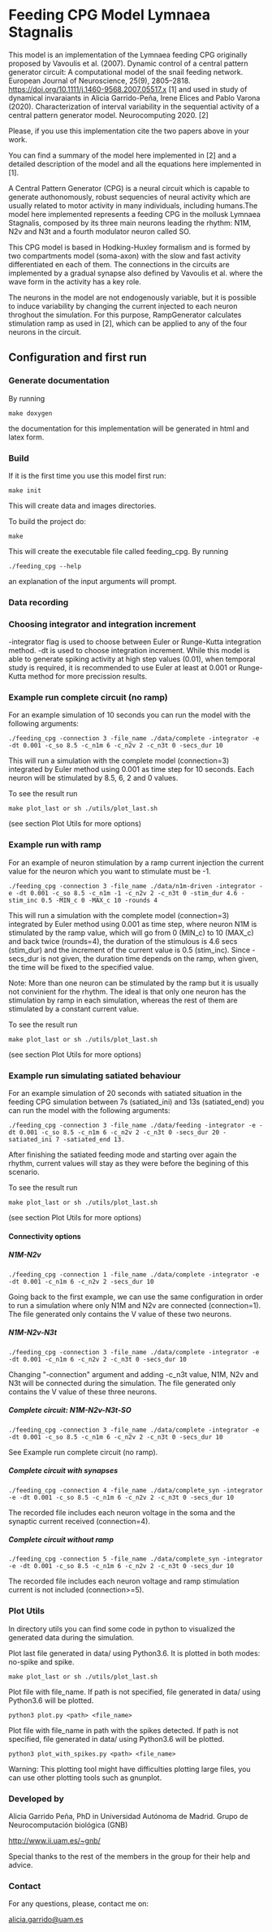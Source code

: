# Feeding CPG Model Lymnaea Stagnalis #

This model is an implementation of the Lymnaea feeding CPG originally proposed by Vavoulis et al. (2007). Dynamic control of a central pattern generator circuit: A computational model of the snail feeding network. European Journal of Neuroscience, 25(9), 2805–2818. https://doi.org/10.1111/j.1460-9568.2007.05517.x [1] and used in study of dynamical invaraiants in Alicia Garrido-Peña, Irene Elices and Pablo Varona (2020).	Characterization of interval variability in the sequential activity of a central pattern generator model. Neurocomputing 2020. [2]

Please, if you use this implementation cite the two papers above in your work. 

You can find a summary of the model here implemented in [2] and a detailed description of the model and all the equations here implemented in [1].

A Central Pattern Generator (CPG) is a neural circuit which is capable to generate authonomously, robust sequencies of neural activity which are usually related to motor activity in many individuals, including humans.The model here implemented represents a feeding CPG in the mollusk Lymnaea Stagnalis, composed by its three main neurons leading the rhythm: N1M, N2v and N3t and a fourth modulator neuron called SO.

This CPG model is based in Hodking-Huxley formalism and is formed by two compartments model (soma-axon) with the slow and fast activity differentiated en each of them. The connections in the circuits are implemented by a gradual synapse also defined by Vavoulis et al. where the wave form in the activity has a key role. 

The neurons in the model are not endogenously variable, but it is possible to induce variability by changing the current injected to each neuron throghout the simulation. For this purpose, RampGenerator calculates stimulation ramp as used in [2], which can be applied to any of the four neurons in the circuit. 


## Configuration and first run

### Generate documentation
By running 
	
	make doxygen 

the documentation for this implementation will be generated in html and latex form. 
	
### Build 
If it is the first time you use this model first run:
	
	make init

This will create data and images directories. 

To build the project do:
	
	make 

This will create the executable file called feeding_cpg. By running 

	./feeding_cpg --help 

an explanation of the input arguments will prompt.

### Data recording

### Choosing integrator and integration increment
-integrator flag is used to choose between Euler or Runge-Kutta integration method. 
-dt is used to choose integration increment. 
While this model is able to generate spiking activity at high step values (0.01), when temporal study is required, it is recommended to use Euler at least at 0.001 or Runge-Kutta method for more precission results. 

### Example run complete circuit (no ramp)
For an example simulation of 10 seconds you can run the model with the following arguments:

	./feeding_cpg -connection 3 -file_name ./data/complete -integrator -e -dt 0.001 -c_so 8.5 -c_n1m 6 -c_n2v 2 -c_n3t 0 -secs_dur 10

This will run a simulation with the complete model (connection=3) integrated by Euler method using 0.001 as time step for 10 seconds. Each neuron will be stimulated by 8.5, 6, 2 and 0 values.

To see the result run 

	make plot_last or sh ./utils/plot_last.sh
	
	
(see section Plot Utils for more options)

### Example run with ramp
For an example of neuron stimulation by a ramp current injection the current value for the neuron which	you want to stimulate must be -1. 

	./feeding_cpg -connection 3 -file_name ./data/n1m-driven -integrator -e -dt 0.001 -c_so 8.5 -c_n1m -1 -c_n2v 2 -c_n3t 0 -stim_dur 4.6 -stim_inc 0.5 -MIN_c 0 -MAX_c 10 -rounds 4

This will run a simulation with the complete model (connection=3) integrated by Euler method using 0.001 as time step, where neuron N1M is stimulated by the ramp value, which will go from 0 (MIN_c) to 10 (MAX_c) and back twice (rounds=4), the duration of the stimulous is 4.6 secs (stim_dur) and the increment of the current value is 0.5 (stim_inc). Since -secs_dur is not given, the duration time depends on the ramp, when given, the time will be fixed to the specified value.

Note: More than one neuron can be stimulated by the ramp but it is usually not convinient for the rhythm. The ideal is that only one neuron has the stimulation by ramp in each simulation, whereas the rest of them are stimulated by a constant current value. 

To see the result run 

	make plot_last or sh ./utils/plot_last.sh
	
(see section Plot Utils for more options)

### Example run simulating satiated behaviour
For an example simulation of 20 seconds with satiated situation in the feeding CPG simulation between 7s (satiated_ini) and 13s (satiated_end) you can run the model with the following arguments:

	./feeding_cpg -connection 3 -file_name ./data/feeding -integrator -e -dt 0.001 -c_so 8.5 -c_n1m 6 -c_n2v 2 -c_n3t 0 -secs_dur 20 -satiated_ini 7 -satiated_end 13.

After finishing the satiated feeding mode and starting over again the rhythm, current values will stay as they were before the begining of this scenario.

To see the result run 

	make plot_last or sh ./utils/plot_last.sh

(see section Plot Utils for more options)

#### Connectivity options
##### N1M-N2v

	./feeding_cpg -connection 1 -file_name ./data/complete -integrator -e -dt 0.001 -c_n1m 6 -c_n2v 2 -secs_dur 10

Going back to the first example, we can use the same configuration in order to run a simulation where only N1M and N2v are connected (connection=1). The file generated only contains the V value of these two neurons. 

##### N1M-N2v-N3t

	./feeding_cpg -connection 3 -file_name ./data/complete -integrator -e -dt 0.001 -c_n1m 6 -c_n2v 2 -c_n3t 0 -secs_dur 10

Changing "-connection" argument and adding -c_n3t value, N1M, N2v and N3t will be connected during the simulation. The file generated only contains the V value of these three neurons. 


##### Complete circuit: N1M-N2v-N3t-SO 

	./feeding_cpg -connection 3 -file_name ./data/complete -integrator -e -dt 0.001 -c_so 8.5 -c_n1m 6 -c_n2v 2 -c_n3t 0 -secs_dur 10

See Example run complete circuit (no ramp).

##### Complete circuit with synapses
	./feeding_cpg -connection 4 -file_name ./data/complete_syn -integrator -e -dt 0.001 -c_so 8.5 -c_n1m 6 -c_n2v 2 -c_n3t 0 -secs_dur 10

The recorded file includes each neuron voltage in the soma and the synaptic current received (connection=4). 

##### Complete circuit without ramp
	./feeding_cpg -connection 5 -file_name ./data/complete_syn -integrator -e -dt 0.001 -c_so 8.5 -c_n1m 6 -c_n2v 2 -c_n3t 0 -secs_dur 10

The recorded file includes each neuron voltage and ramp stimulation current is not included (connection>=5). 

	
### Plot Utils 
In directory utils you can find some code in python to visualized the generated data during the simulation. 
	
Plot last file generated in data/ using Python3.6. It is plotted in both modes: no-spike and spike. 

	make plot_last or sh ./utils/plot_last.sh

Plot file with file_name. If path is not specified, file generated in data/ using Python3.6 will be plotted.

	python3 plot.py <path> <file_name> 

Plot file with file_name in path with the spikes detected. If path is not specified, file generated in data/ using Python3.6 will be plotted.

	python3 plot_with_spikes.py <path> <file_name>

Warning:
This plotting tool might have difficulties plotting large files, you can use other plotting tools such as gnunplot.

### Developed by ###
Alicia Garrido Peña, PhD in Universidad Autónoma de Madrid. Grupo de Neurocomputación biológica (GNB)

http://www.ii.uam.es/~gnb/

Special thanks to the rest of the members in the group for their help and advice.

### Contact ###

For any questions, please, contact me on:

alicia.garrido@uam.es



